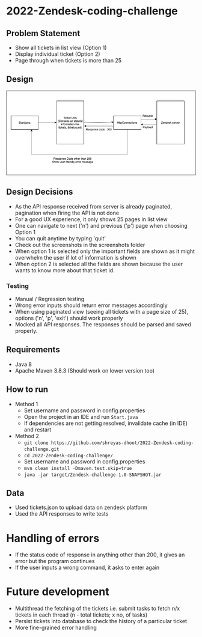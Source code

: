 # 2022-Zendesk-coding-challenge

## Problem Statement
- Show all tickets in list view (Option 1)
- Display individual ticket (Option 2)
- Page through when tickets is more than 25


## Design
![Alt text](Screenshots/zendesk.png?raw=true "Design")

## Design Decisions
- As the API response received from server is already paginated, pagination when firing the API is not done
- For a good UX experience, it only shows 25 pages in list view
- One can navigate to next ('n') and previous ('p') page when choosing Option 1
- You can quit anytime by typing 'quit'
- Check out the screenshots in the screenshots folder
- When option 1 is selected only the important fields are shown as it might overwhelm the user if lot of information is shown
- When option 2 is selected all the fields are shown because the user wants to know more about that ticket id. 

### Testing
- Manual / Regression testing
- Wrong error inputs should return error messages accordingly
- When using paginated view (seeing all tickets with a page size of 25), options ('n', 'p', 'exit') should work properly
- Mocked all API responses. The responses should be parsed and saved properly.

## Requirements
- Java 8
- Apache Maven 3.8.3 (Should work on lower version too)

## How to run
- Method 1
  - Set username and password in config.properties
  - Open the project in an IDE and run ```Start.java```
  - If dependencies are not getting resolved, invalidate cache (in IDE) and restart
- Method 2
  - ```git clone https://github.com/shreyas-dhoot/2022-Zendesk-coding-challenge.git```
  - ```cd 2022-Zendesk-coding-challenge/```  
  - Set username and password in config.properties
  - ```mvn clean install -Dmaven.test.skip=true```
  - ```java -jar target/Zendesk-challenge-1.0-SNAPSHOT.jar```

## Data
- Used tickets.json to upload data on zendesk platform
- Used the API responses to write tests

# Handling of errors
- If the status code of response in anything other than 200, it gives an error but the program continues
- If the user inputs a wrong command, it asks to enter again

# Future development
- Multithread the fetching of the tickets i.e. submit tasks to fetch n/x tickets in each thread (n - total tickets; x no, of tasks)
- Persist tickets into database to check the history of a particular ticket  
- More fine-grained error handling

